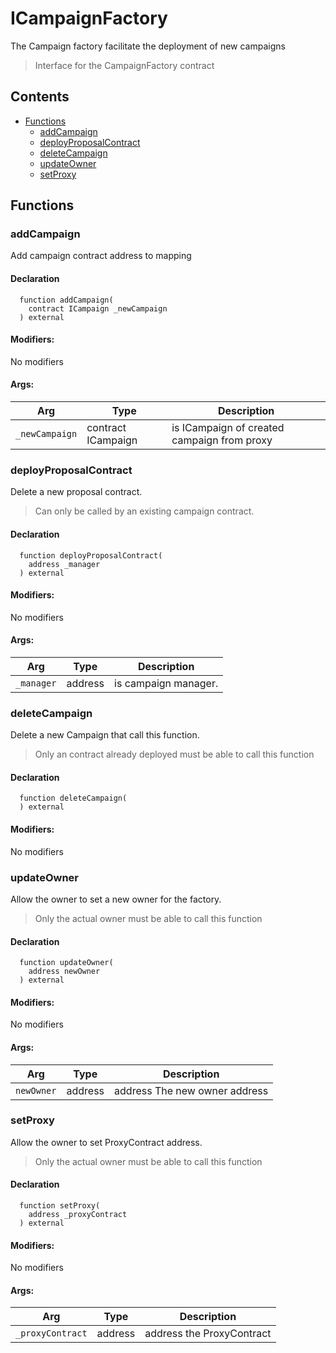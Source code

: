 # ICampaignFactory


The Campaign factory facilitate the deployment of new campaigns

> Interface for the CampaignFactory contract

## Contents
<!-- START doctoc generated TOC please keep comment here to allow auto update -->
<!-- DON'T EDIT THIS SECTION, INSTEAD RE-RUN doctoc TO UPDATE -->

- [Functions](#functions)
  - [addCampaign](#addcampaign)
  - [deployProposalContract](#deployproposalcontract)
  - [deleteCampaign](#deletecampaign)
  - [updateOwner](#updateowner)
  - [setProxy](#setproxy)

<!-- END doctoc generated TOC please keep comment here to allow auto update -->




## Functions

### addCampaign
Add campaign contract address to mapping



#### Declaration
```solidity
  function addCampaign(
    contract ICampaign _newCampaign
  ) external
```

#### Modifiers:
No modifiers

#### Args:
| Arg | Type | Description |
| --- | --- | --- |
|`_newCampaign` | contract ICampaign | is ICampaign of created campaign from proxy

### deployProposalContract
Delete a new proposal contract.

> Can only be called by an existing campaign contract.

#### Declaration
```solidity
  function deployProposalContract(
    address _manager
  ) external
```

#### Modifiers:
No modifiers

#### Args:
| Arg | Type | Description |
| --- | --- | --- |
|`_manager` | address | is campaign manager.


### deleteCampaign
Delete a new Campaign that call this function.

> Only an contract already deployed must be able to call this function

#### Declaration
```solidity
  function deleteCampaign(
  ) external
```

#### Modifiers:
No modifiers



### updateOwner
Allow the owner to set a new owner for the factory.

> Only the actual owner must be able to call this function


#### Declaration
```solidity
  function updateOwner(
    address newOwner
  ) external
```

#### Modifiers:
No modifiers

#### Args:
| Arg | Type | Description |
| --- | --- | --- |
|`newOwner` | address | address The new owner address

### setProxy
Allow the owner to set ProxyContract address.

> Only the actual owner must be able to call this function


#### Declaration
```solidity
  function setProxy(
    address _proxyContract
  ) external
```

#### Modifiers:
No modifiers

#### Args:
| Arg | Type | Description |
| --- | --- | --- |
|`_proxyContract` | address | address the ProxyContract



